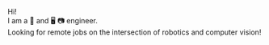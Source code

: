Hi!<br />
I am a 🤖 and 🖥️ 📷 engineer.<br />
Looking for remote jobs on the intersection of robotics and computer vision!<br />
